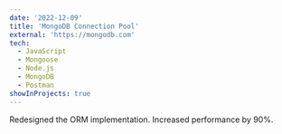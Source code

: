 ```yaml
---
date: '2022-12-09'
title: 'MongoDB Connection Pool'
external: 'https://mongodb.com'
tech:
  - JavaScript
  - Mongoose
  - Node.js
  - MongoDB
  - Postman
showInProjects: true
---
```


Redesigned the ORM implementation. Increased performance by 90%.
